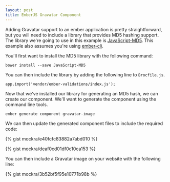 ```yaml
---
layout: post
title: EmberJS Gravatar Component
---
```

Adding Gravatar support to an ember application is pretty straightforward, but
you will need to include a library that provides MD5 hashing support. The
library we're going to use in this example is
[JavaScript-MD5](https://github.com/blueimp/JavaScript-MD5). This example also
assumes you're using [ember-cli](http://mockra.com/2014/07/22/ember-cli/).

You'll first want to install the MD5 library with the following command:

`bower install --save JavaScript-MD5`

You can then include the library by adding the following line to `Brocfile.js`.

`app.import('vendor/ember-validations/index.js');`

Now that we've installed our library for generating an MD5 hash, we can create
our component. We'll want to generate the component using the command line
tools.

`ember generate component gravatar-image`

We can then update the generated component files to include the required code:

{% gist mockra/e40fcfc83882a7abd010 %}

{% gist mockra/deaf0cd01df0c10ca153 %}

You can then include a Gravatar image on your website with the following line:

{% gist mockra/3b52bf5f95e10771b98b %}
